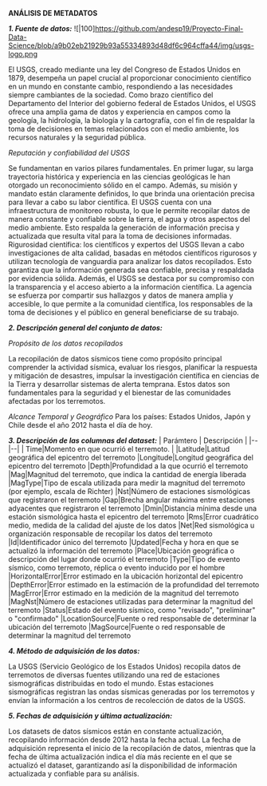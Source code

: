 ﻿**ANÁLISIS DE METADATOS**

***1. Fuente de datos:***
![|100]https://github.com/andesp19/Proyecto-Final-Data-Science/blob/a9b02eb21929b93a55334893d48df6c964cffa44/img/usgs-logo.png

El USGS, creado mediante una ley del Congreso de Estados Unidos en 1879, desempeña un papel crucial al proporcionar conocimiento científico en un mundo en constante cambio, respondiendo a las necesidades siempre cambiantes de la sociedad. Como brazo científico del Departamento del Interior del gobierno federal de Estados Unidos, el USGS ofrece una amplia gama de datos y experiencia en campos como la geología, la hidrología, la biología y la cartografía, con el fin de respaldar la toma de decisiones en temas relacionados con el medio ambiente, los recursos naturales y la seguridad pública.

*Reputación y confiabilidad del USGS*

Se fundamentan en varios pilares fundamentales. En primer lugar, su larga trayectoria histórica y experiencia en las ciencias geológicas le han otorgado un reconocimiento sólido en el campo. Además, su misión y mandato están claramente definidos, lo que brinda una orientación precisa para llevar a cabo su labor científica.
El USGS cuenta con una infraestructura de monitoreo robusta, lo que le permite recopilar datos de manera constante y confiable sobre la tierra, el agua y otros aspectos del medio ambiente. Esto respalda la generación de información precisa y actualizada que resulta vital para la toma de decisiones informadas.
Rigurosidad científica: los científicos y expertos del USGS llevan a cabo investigaciones de alta calidad, basadas en métodos científicos rigurosos y utilizan tecnología de vanguardia para analizar los datos recopilados. Esto garantiza que la información generada sea confiable, precisa y respaldada por evidencia sólida.
Además, el USGS se destaca por su compromiso con la transparencia y el acceso abierto a la información científica. La agencia se esfuerza por compartir sus hallazgos y datos de manera amplia y accesible, lo que permite a la comunidad científica, los responsables de la toma de decisiones y el público en general beneficiarse de su trabajo.

***2. Descripción general del conjunto de datos:***

*Propósito de los datos recopilados*

La recopilación de datos sísmicos tiene como propósito principal comprender la actividad sísmica, evaluar los riesgos, planificar la respuesta y mitigación de desastres, impulsar la investigación científica en ciencias de la Tierra y desarrollar sistemas de alerta temprana. Estos datos son fundamentales para la seguridad y el bienestar de las comunidades afectadas por los terremotos.

*Alcance Temporal y Geográfico*
Para los países: Estados Unidos, Japón y Chile desde el año 2012 hasta el día de hoy.

***3. Descripción de las columnas del dataset:***
| Parámtero | Descripción |
|--|--|
| Time|Momento en que ocurrió el terremoto.  |
|Latitude|Latitud geográfica del epicentro del terremoto
|Longitude|Longitud geográfica del epicentro del terremoto
|Depth|Profundidad a la que ocurrió el terremoto
|Mag|Magnitud del terremoto, que indica la cantidad de energía liberada
|MagType|Tipo de escala utilizada para medir la magnitud del terremoto (por ejemplo, escala de Richter)
|Nst|Número de estaciones sismológicas que registraron el terremoto
|Gap|Brecha angular máxima entre estaciones adyacentes que registraron el terremoto
|Dmin|Distancia mínima desde una estación sismológica hasta el epicentro del terremoto
|Rms|Error cuadrático medio, medida de la calidad del ajuste de los datos
|Net|Red sismológica u organización responsable de recopilar los datos del terremoto
|Id|Identificador único del terremoto
|Updated|Fecha y hora en que se actualizó la información del terremoto
|Place|Ubicación geográfica o descripción del lugar donde ocurrió el terremoto
|Type|Tipo de evento sísmico, como terremoto, réplica o evento inducido por el hombre
|HorizontalError|Error estimado en la ubicación horizontal del epicentro
|DepthError|Error estimado en la estimación de la profundidad del terremoto
|MagError|Error estimado en la medición de la magnitud del terremoto
|MagNst|Número de estaciones utilizadas para determinar la magnitud del terremoto
|Status|Estado del evento sísmico, como "revisado", "preliminar" o "confirmado"
|LocationSource|Fuente o red responsable de determinar la ubicación del terremoto
|MagSource|Fuente o red responsable de determinar la magnitud del terremoto

***4. Método de adquisición de los datos:***

La USGS (Servicio Geológico de los Estados Unidos) recopila datos de terremotos de diversas fuentes utilizando una red de estaciones sismográficas distribuidas en todo el mundo. Estas estaciones sismográficas registran las ondas sísmicas generadas por los terremotos y envían la información a los centros de recolección de datos de la USGS.

***5. Fechas de adquisición y última actualización:***

Los datasets de datos sísmicos están en constante actualización, recopilando información desde 2012 hasta la fecha actual. La fecha de adquisición representa el inicio de la recopilación de datos, mientras que la fecha de última actualización indica el día más reciente en el que se actualizó el dataset, garantizando así la disponibilidad de información actualizada y confiable para su análisis.
